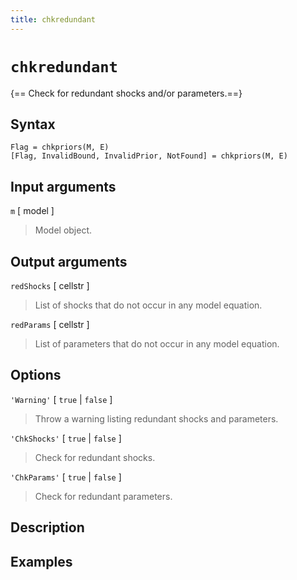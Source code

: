 ```yaml
---
title: chkredundant
---
```


# `chkredundant`

{== Check for redundant shocks and/or parameters.==}


## Syntax 

    Flag = chkpriors(M, E)
    [Flag, InvalidBound, InvalidPrior, NotFound] = chkpriors(M, E)


## Input arguments
 

  `m` [ model ] 
>
> Model object.
>

## Output arguments
 

  `redShocks` [ cellstr ] 
>
> List of shocks that do not occur in any model
> equation.
>

  `redParams` [ cellstr ]
>
> List of parameters that do not occur in any
> model equation.
>


## Options
 

  `'Warning'` [ `true` | `false` ] 
>
> Throw a warning listing redundant
> shocks and parameters.
>

  `'ChkShocks'` [ `true` | `false` ] 
>
> Check for redundant shocks.
>

  `'ChkParams'` [ `true` | `false` ] 
>
> Check for redundant parameters.
>


## Description
 


## Examples
 